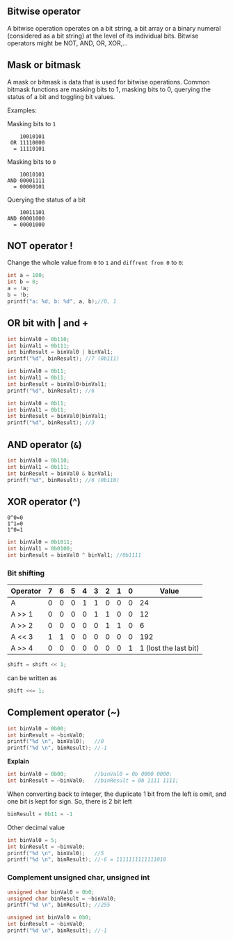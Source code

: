 ## Bitwise operator

A bitwise operation operates on a bit string, a bit array or a binary numeral (considered as a bit string) at the level of its individual bits. Bitwise operators might be NOT, AND, OR, XOR,...

## Mask or bitmask

A mask or bitmask is data that is used for bitwise operations. Common bitmask functions are masking bits to 1, masking bits to 0, querying the status of a bit and toggling bit values.

Examples: 

Masking bits to ``1``

```
    10010101
 OR 11110000
  = 11110101
```

Masking bits to ``0``

```
    10010101
AND 00001111
  = 00000101
```

Querying the status of a bit

```
    10011101
AND 00001000
  = 00001000
```

## NOT operator !

Change the whole value from ``0`` to ``1`` and ``diffrent from 0`` to ``0``:

```c
int a = 100;
int b = 0;
a = !a;
b = !b;
printf("a: %d, b: %d", a, b);//0, 1
```

## OR bit with | and +

```c
int binVal0 = 0b110;
int binVal1 = 0b111;
int binResult = binVal0 | binVal1;
printf("%d", binResult); //7 (0b111)
```

```c
int binVal0 = 0b11;
int binVal1 = 0b11;
int binResult = binVal0+binVal1;
printf("%d", binResult); //6
```	

```c
int binVal0 = 0b11;
int binVal1 = 0b11;
int binResult = binVal0|binVal1;
printf("%d", binResult); //3
```

## AND operator (``&``)

```c
int binVal0 = 0b110;
int binVal1 = 0b111;
int binResult = binVal0 & binVal1;
printf("%d", binResult); //6 (0b110)
```

## XOR operator (^)

```
0^0=0
1^1=0
1^0=1
```

```c
int binVal0 = 0b1011;
int binVal1 = 0b0100;
int binResult = binVal0 ^ binVal1; //0b1111
```

### Bit shifting

| Operator |7|6|5|4|3|2|1|0|Value|
| ------- |--|--|--|--|--|--|--|--|--|
|A |0|0|0|1|1|0|0|0|24|		
|A >> 1 |0|0|0|0|1|1|0|0|12|			
|A >> 2 |0|0|0|0|0|1|1|0|6|
|A << 3	|1|1|0|0|0|0|0|0|192|
|A >> 4	|0|0|0|0|0|0|0|1|1 (lost the last bit)| 

```c
shift = shift << 1;
```
can be written as
```c
shift <<= 1;
```

## Complement operator (~)

```c
int binVal0 = 0b00;
int binResult = ~binVal0;
printf("%d \n", binVal0);   //0
printf("%d \n", binResult); //-1
```

**Explain**

```c
int binVal0 = 0b00;         //binVal0 = 0b 0000 0000;
int binResult = ~binVal0;   //binResult = 0b 1111 1111;
```

When converting back to integer, the duplicate 1 bit from the left is omit, and one bit is kept for sign. So, there is 2 bit left

```c
binResult = 0b11 = -1
```
Other decimal value
```c
int binVal0 = 5;
int binResult = ~binVal0;
printf("%d \n", binVal0);   //5
printf("%d \n", binResult); //-6 = 1111111111111010
```

### Complement unsigned char, unsigned int

```c
unsigned char binVal0 = 0b0;
unsigned char binResult = ~binVal0;
printf("%d \n", binResult); //255
```	

```c
unsigned int binVal0 = 0b0;
int binResult = ~binVal0;
printf("%d \n", binResult); //-1
```	
